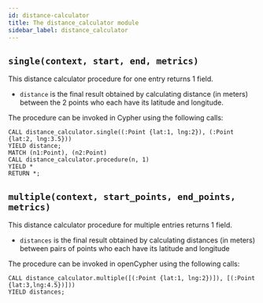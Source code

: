```yaml
---
id: distance-calculator
title: The distance_calculator module
sidebar_label: distance_calculator
---
```


## `single(context, start, end, metrics)`

This distance calculator procedure  for one entry returns 1 field.

* `distance` is the final result obtained by calculating distance (in meters)
  between the 2 points who each have its latitude and longitude.

The procedure can be invoked in Cypher using the following calls:

```cypher
CALL distance_calculator.single((:Point {lat:1, lng:2}), (:Point {lat:2, lng:3.5})) 
YIELD distance;
MATCH (n1:Point), (n2:Point) 
CALL distance_calculator.procedure(n, 1) 
YIELD * 
RETURN *;
```

## `multiple(context, start_points, end_points, metrics)`

This distance calculator procedure  for multiple entries returns 1 field.

* `distances` is the final result obtained by calculating distances (in meters)
  between pairs of points who each have its latitude and longitude

The procedure can be invoked in openCypher using the following calls:

```cypher
CALL distance_calculator.multiple([(:Point {lat:1, lng:2})]), [(:Point {lat:3,lng:4.5})])) 
YIELD distances;
```